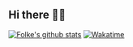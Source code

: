 ## Hi there 🥷🏻

[![Folke's github stats](https://github-readme-stats.vercel.app/api?username=folke&count_private=true&show_icons=true)](https://github.com/folke)
[![Wakatime](https://github-readme-stats.vercel.app/api/wakatime?username=folke)](https://github.com/folke)

<!--
**folke/folke** is a ✨ _special_ ✨ repository because its `README.md` (this file) appears on your GitHub profile.

Here are some ideas to get you started:

- 🔭 I’m currently working on ...
- 🌱 I’m currently learning ...
- 👯 I’m looking to collaborate on ...
- 🤔 I’m looking for help with ...
- 💬 Ask me about ...
- 📫 How to reach me: ...
- 😄 Pronouns: ...
- ⚡ Fun fact: ...
-->
